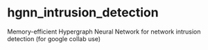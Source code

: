 # hgnn_intrusion_detection
Memory-efficient Hypergraph Neural Network for network intrusion detection (for google collab use)
